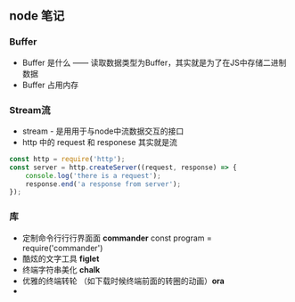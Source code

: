 ## node 笔记

### Buffer

* Buffer 是什么 —— 读取数据类型为Buffer，其实就是为了在JS中存储⼆进制数据
* Buffer 占用内存


### Stream流

* stream - 是⽤用于与node中流数据交互的接⼝
* http 中的 request 和 responese 其实就是流

```javascript const http = require('http');
const server = http.createServer((request, response) => {
    console.log('there is a request');
    response.end('a response from server');
});
```

### 库

* 定制命令⾏行行界⾯面 **commander** const program = require('commander')
* 酷炫的文字工具 **figlet**
* 终端字符串美化 **chalk**
* 优雅的终端转轮 （如下载时候终端前面的转圈的动画）**ora**
* 